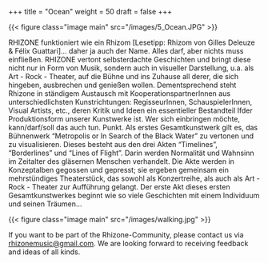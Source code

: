 +++
title = "Ocean"
weight = 50
draft = false
+++

{{< figure class="image main" src="/images/5_Ocean.JPG" >}}

RHIZONE funktioniert wie ein Rhizom [Lesetipp: Rhizom von Gilles Deleuze & Félix Guattari]... daher ja auch der Name. Alles darf, aber nichts muss einfließen. RHIZONE vertont selbsterdachte Geschichten und bringt diese nicht nur in Form von Musik, sondern auch in visueller Darstellung, u.a.  als Art - Rock - Theater, auf die Bühne und ins Zuhause all derer, die sich hingeben, ausbrechen und genießen wollen. 
Dementsprechend steht Rhizone in ständigem Austausch mit KooperationspartnerInnen aus unterschiedlichsten Kunstrichtungen: RegisseurInnen, SchauspielerInnen, Visual Artists, etc., deren Kritik und Ideen ein essentieller Bestandteil Ifder Produktionsform unserer Kunstwerke ist. Wer sich einbringen möchte, kann/darf/soll das auch tun. Punkt.
Als erstes Gesamtkunstwerk gilt es, das Bühnenwerk “Metropolis or In Search of the Black Water” zu vertonen und zu visualisieren. Dieses besteht aus den drei Akten “Timelines”, “Borderlines” und “Lines of Flight”. Darin werden Normalität und Wahnsinn im Zeitalter des gläsernen Menschen verhandelt. Die Akte werden in Konzeptalben gegossen und gepresst; sie ergeben gemeinsam ein mehrstündiges Theaterstück, das sowohl als Konzertreihe, als auch als Art - Rock - Theater zur Aufführung gelangt.
Der erste Akt dieses ersten Gesamtkunstwerkes beginnt wie so viele Geschichten mit einem Individuum und seinen Träumen…

{{< figure class="image main" src="/images/walking.jpg" >}}

If you want to be part of the Rhizone-Community, please contact us via rhizonemusic@gmail.com. We are looking forward to receiving feedback and ideas of all kinds.
